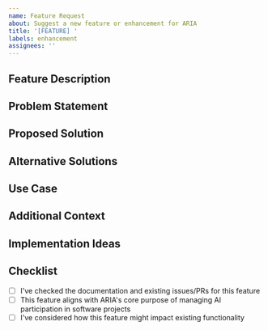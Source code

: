 ```yaml
---
name: Feature Request
about: Suggest a new feature or enhancement for ARIA
title: '[FEATURE] '
labels: enhancement
assignees: ''
---
```


## Feature Description
<!-- A clear and concise description of the feature you're requesting -->

## Problem Statement
<!-- Describe the problem this feature would solve -->

## Proposed Solution
<!-- Describe how you envision this feature working -->

## Alternative Solutions
<!-- Describe any alternative solutions or features you've considered -->

## Use Case
<!-- Provide a specific use case for this feature -->

## Additional Context
<!-- Add any other context, screenshots, or examples about the feature request here -->

## Implementation Ideas
<!-- Optional: If you have ideas on how to implement this feature -->

## Checklist
- [ ] I've checked the documentation and existing issues/PRs for this feature
- [ ] This feature aligns with ARIA's core purpose of managing AI participation in software projects
- [ ] I've considered how this feature might impact existing functionality

